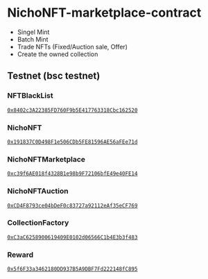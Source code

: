 ﻿# NichoNFT-marketplace-contract
 - Singel Mint
 - Batch Mint
 - Trade NFTs (Fixed/Auction sale, Offer)
 - Create the owned collection

## Testnet (bsc testnet)
### NFTBlackList 
[```0x8402c3A22385FD760F9b5E417763318Cbc162520```](https://testnet.bscscan.com/address/0x8402c3A22385FD760F9b5E417763318Cbc162520)

### NichoNFT 
[```0x191837C0D498F1e506CDb5FE81596AE56aFEe71d```](https://testnet.bscscan.com/address/0x191837C0D498F1e506CDb5FE81596AE56aFEe71d)

### NichoNFTMarketplace 
[```0xc39f6AE018f4328B1e98b9F72106bfE49e40FE14```](https://testnet.bscscan.com/address/0xc39f6AE018f4328B1e98b9F72106bfE49e40FE14)

### NichoNFTAuction 
[```0xCD4F8793ce04bDeF0c83727a92112eAf35eCF769```](https://testnet.bscscan.com/address/0xCD4F8793ce04bDeF0c83727a92112eAf35eCF769)

### CollectionFactory 
[```0xC3aC6258900619409E0102d06566C1b4E3b3f483```](https://testnet.bscscan.com/address/0xC3aC6258900619409E0102d06566C1b4E3b3f483)

### Reward
[```0x5f6F33a3462180DD937B5A9DBF7Fd222148fC895```](https://testnet.bscscan.com/address/0x5f6F33a3462180DD937B5A9DBF7Fd222148fC895)
